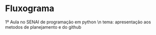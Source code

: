 # Fluxograma

1º Aula no SENAI de programação em python \n
tema: apresentação aos metodos de planejamento e do github
